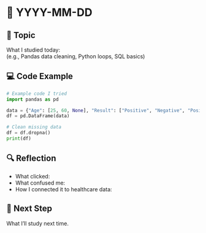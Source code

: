 # 📅 YYYY-MM-DD

## 📝 Topic

What I studied today:  
(e.g., Pandas data cleaning, Python loops, SQL basics)

## 💻 Code Example

```python
# Example code I tried
import pandas as pd

data = {"Age": [25, 60, None], "Result": ["Positive", "Negative", "Positive"]}
df = pd.DataFrame(data)

# Clean missing data
df = df.dropna()
print(df)
```

## 🔍 Reflection

- What clicked:  
- What confused me:  
- How I connected it to healthcare data:  

## 🎯 Next Step

What I’ll study next time.
